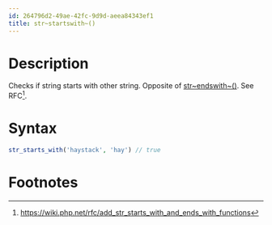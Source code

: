```yaml
---
id: 264796d2-49ae-42fc-9d9d-aeea84343ef1
title: str~startswith~()
---
```


# Description

Checks if string starts with other string. Opposite of
[str~endswith~()](20201113115452-str_ends_with). See RFC[^1].

# Syntax

``` php
str_starts_with('haystack', 'hay') // true
```

# Footnotes

[^1]: <https://wiki.php.net/rfc/add_str_starts_with_and_ends_with_functions>
